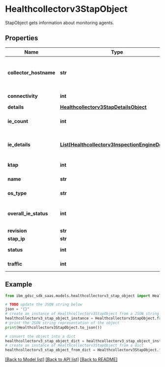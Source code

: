 # Healthcollectorv3StapObject

StapObject gets information about monitoring agents.

## Properties

Name | Type | Description | Notes
------------ | ------------- | ------------- | -------------
**collector_hostname** | **str** | Host name of Guardium Data Protection system. | [optional] 
**connectivity** | **int** | Connectivity status. | [optional] 
**details** | [**Healthcollectorv3StapDetailsObject**](Healthcollectorv3StapDetailsObject.md) |  | [optional] 
**ie_count** | **int** | Count of inspection engines. | [optional] 
**ie_details** | [**List[Healthcollectorv3InspectionEngineDetails]**](Healthcollectorv3InspectionEngineDetails.md) | Details about inspection engines. | [optional] 
**ktap** | **int** | K-TAP status. | [optional] 
**name** | **str** | Name of the S-TAP. | [optional] 
**os_type** | **str** | Operating system. | [optional] 
**overall_ie_status** | **int** | Overall status of inspection engines. | [optional] 
**revision** | **str** | Revision. | [optional] 
**stap_ip** | **str** | IP address. | [optional] 
**status** | **int** | Overall status. | [optional] 
**traffic** | **int** | Traffic status. | [optional] 

## Example

```python
from ibm_gdsc_sdk_saas.models.healthcollectorv3_stap_object import Healthcollectorv3StapObject

# TODO update the JSON string below
json = "{}"
# create an instance of Healthcollectorv3StapObject from a JSON string
healthcollectorv3_stap_object_instance = Healthcollectorv3StapObject.from_json(json)
# print the JSON string representation of the object
print(Healthcollectorv3StapObject.to_json())

# convert the object into a dict
healthcollectorv3_stap_object_dict = healthcollectorv3_stap_object_instance.to_dict()
# create an instance of Healthcollectorv3StapObject from a dict
healthcollectorv3_stap_object_from_dict = Healthcollectorv3StapObject.from_dict(healthcollectorv3_stap_object_dict)
```
[[Back to Model list]](../README.md#documentation-for-models) [[Back to API list]](../README.md#documentation-for-api-endpoints) [[Back to README]](../README.md)


